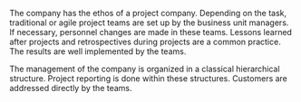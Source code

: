 The company has the ethos of a project company. Depending on the task, traditional or agile project teams are set up by the business unit managers. If necessary, personnel changes are made in these teams. Lessons learned after projects and retrospectives during projects are a common practice. The results are well implemented by the teams.

The management of the company is organized in a classical hierarchical structure. Project reporting is done within these structures. Customers are addressed directly by the teams.

